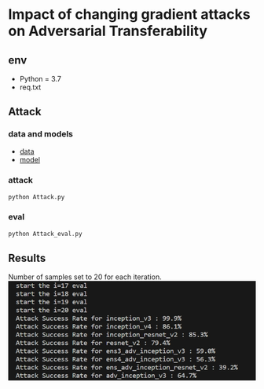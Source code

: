 # Impact of changing gradient attacks on Adversarial Transferability

## env

+ Python = 3.7
+ req.txt

## Attack

### data and models

+ [data](https://drive.google.com/open?id=1CfobY6i8BfqfWPHL31FKFDipNjqWwAhS)
+ [model](https://drive.google.com/open?id=10cFNVEhLpCatwECA6SPB-2g0q5zZyfaw)


### attack

```
python Attack.py 
```

### eval

```
python Attack_eval.py
```


## Results
Number of samples set to 20 for each iteration.
![Results](./Demo/Result.png)


